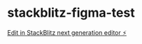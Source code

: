 # stackblitz-figma-test

[Edit in StackBlitz next generation editor ⚡️](https://stackblitz.com/~/github.com/ThereseGlode/stackblitz-figma-test)